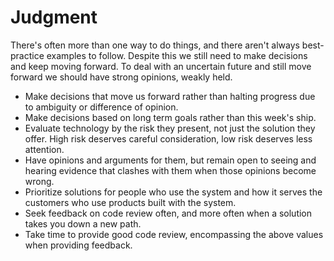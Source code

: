 # Judgment

There's often more than one way to do things, and there aren't always best-practice examples to follow. Despite this we still need to make decisions and keep moving forward. To deal with an uncertain future and still move forward we should have strong opinions, weakly held.

- Make decisions that move us forward rather than halting progress due to ambiguity or difference of opinion.
- Make decisions based on long term goals rather than this week's ship.
- Evaluate technology by the risk they present, not just the solution they offer. High risk deserves careful consideration, low risk deserves less attention.
- Have opinions and arguments for them, but remain open to seeing and hearing evidence that clashes with them when those opinions become wrong.
- Prioritize solutions for people who use the system and how it serves the customers who use products built with the system.
- Seek feedback on code review often, and more often when a solution takes you down a new path.
- Take time to provide good code review, encompassing the above values when providing feedback.
